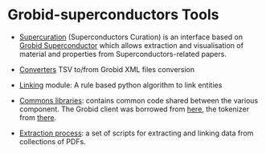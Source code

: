 # Grobid-superconductors Tools

 - [Supercuration](./supercuration) (Superconductors Curation) is an interface based on [Grobid Superconductor](https://github.com/lfoppiano/grobid-superconductors) 
which allows extraction and visualisation of material and properties from Superconductors-related papers.

 - [Converters](./converters) TSV to/from Grobid XML files conversion
 
 - [Linking](./linking) module: A rule based python algorithm to link entities 
 
 - [Commons libraries](./commons): contains common code shared between the various component. The Grobid client was borrowed from [here](https://github.com/kermitt2/grobid-client-python), the tokenizer from [there](https://github.com/kermitt2/delft).
 
 - [Extraction process](/.process): a set of scripts for extracting and linking data from collections of PDFs. 
